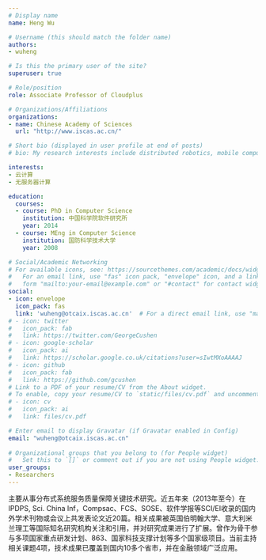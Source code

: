 ```yaml
---
# Display name
name: Heng Wu

# Username (this should match the folder name)
authors:
- wuheng

# Is this the primary user of the site?
superuser: true

# Role/position
role: Associate Professor of Cloudplus

# Organizations/Affiliations
organizations:
- name: Chinese Academy of Sciences
  url: "http://www.iscas.ac.cn/"

# Short bio (displayed in user profile at end of posts)
# bio: My research interests include distributed robotics, mobile computing and programmable matter.

interests:
- 云计算
- 无服务器计算

education:
  courses:
  - course: PhD in Computer Science
    institution: 中国科学院软件研究所
    year: 2014
  - course: MEng in Computer Science
    institution: 国防科学技术大学
    year: 2008

# Social/Academic Networking
# For available icons, see: https://sourcethemes.com/academic/docs/widgets/#icons
#   For an email link, use "fas" icon pack, "envelope" icon, and a link in the
#   form "mailto:your-email@example.com" or "#contact" for contact widget.
social:
- icon: envelope
  icon_pack: fas
  link: 'wuheng@otcaix.iscas.ac.cn'  # For a direct email link, use "mailto:test@example.org".
# - icon: twitter
#   icon_pack: fab
#   link: https://twitter.com/GeorgeCushen
# - icon: google-scholar
#   icon_pack: ai
#   link: https://scholar.google.co.uk/citations?user=sIwtMXoAAAAJ
# - icon: github
#   icon_pack: fab
#   link: https://github.com/gcushen
# Link to a PDF of your resume/CV from the About widget.
# To enable, copy your resume/CV to `static/files/cv.pdf` and uncomment the lines below.  
# - icon: cv
#   icon_pack: ai
#   link: files/cv.pdf

# Enter email to display Gravatar (if Gravatar enabled in Config)
email: "wuheng@otcaix.iscas.ac.cn"
  
# Organizational groups that you belong to (for People widget)
#   Set this to `[]` or comment out if you are not using People widget.  
user_groups:
- Researchers
---
```


主要从事分布式系统服务质量保障关键技术研究。近五年来（2013年至今）在IPDPS, Sci. China Inf，Compsac、FCS、SOSE、软件学报等SCI/EI收录的国内外学术刊物或会议上共发表论文近20篇。相关成果被英国伯明翰大学、意大利米兰理工等国际知名研究机构关注和引用，并对研究成果进行了扩展。曾作为骨干参与多项国家重点研发计划、863、国家科技支撑计划等多个国家级项目。当前主持相关课题4项，技术成果已覆盖到国内10多个省市，并在金融领域广泛应用。

